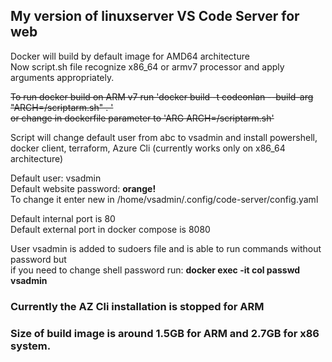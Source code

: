 ## My version of linuxserver VS Code Server for web
Docker will build by default image for AMD64  architecture <br>
Now script.sh file recognize x86_64 or armv7 processor and apply arguments appropriately. <br>

<strike>To run docker build on ARM v7 run 'docker build -t codeonlan --build-arg "ARCH=/scriptarm.sh" . ' <br>
or change in dockerfile parameter to 'ARG ARCH=/scriptarm.sh' <br></strike>

Script will change default user from abc to vsadmin and install powershell, docker client, terraform, Azure Cli (currently works only on x86_64 architecture)<br>

Default user: vsadmin <br>
Default website password: <b>orange!</b><br>
To change it enter new in /home/vsadmin/.config/code-server/config.yaml

Default internal port is 80<br>
Default external port in docker compose is 8080

User vsadmin is added to sudoers file and is able to run commands without password but<br>
if you need to change shell password run: <b> docker exec -it col passwd vsadmin </b>

### Currently the AZ Cli installation is stopped for ARM
### Size of build image is around 1.5GB for ARM and 2.7GB for x86 system.
